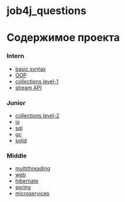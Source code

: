 # job4j_questions


<h1>Содержимое проекта</h1>
<h3>Intern</h3>
    <ul>
        <li><a href="https://github.com/nikisha-script/job4j_questions/blob/master/intern/base.md">basic syntax</a></li>
        <li><a href="https://github.com/nikisha-script/job4j_questions/blob/master/intern/oop.md">OOP</a></li>
        <li><a href="https://github.com/nikisha-scipt/job4j_questions/blob/master/intern/CollectionLite.md">collections level-1 </a></li>
        <li><a href="#">stream API</a></li>
    </ul>
<h3>Junior</h3>
    <ul>
        <li><a href="https://github.com/nikisha-scipt/job4j_questions/blob/master/junior/CollectionPro.md#collections-pro">collections level-2 </a></li>
        <li><a href="https://github.com/nikisha-script/job4j_questions/blob/master/junior/io.md">io</a></li>
        <li><a href="https://github.com/nikisha-script/job4j_questions/blob/master/junior/sql.md">sql</a></li>
        <li><a href="https://github.com/nikisha-script/job4j_questions/blob/master/junior/gc.md">gc</a></li>
        <li><a href="https://github.com/nikisha-script/job4j_questions/blob/master/junior/solid.md">solid</a></li>
    </ul>
<h3>Middle</h3>
    <ul>
        <li><a href="https://github.com/nikisha-script/job4j_questions/blob/master/middle/multithreading.md">multithreading</a></li>
        <li><a href="#">web</a></li>
        <li><a href="#">hibernate</a></li>
        <li><a href="#">spring</a></li>
        <li><a href="#">microservices</a></li>
    </ul>
